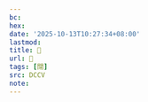 ```yaml
---
bc:
hex:
date: '2025-10-13T10:27:34+08:00'
lastmod:
title: 􅄱
url: 􅄱
tags: [閕]
src: DCCV
note:
---
```

